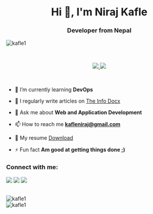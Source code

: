 <h1 align="center">Hi 👋, I'm Niraj Kafle</h1>
<h3 align="center">Developer from Nepal</h3>

<p align="left"> <img src="https://komarev.com/ghpvc/?username=kafle1&label=Profile%20views&color=db0606&style=flat" alt="kafle1" /> </p>
</br>
<p align="center">
<a href="#">
    <img src="https://skillicons.dev/icons?i=ts,nodejs,express,nestjs,graphql,prisma,mongodb,mysql,postgres,redis,docker,next,tailwind,dart,flutter" />
   <img src="https://skillicons.dev/icons?i=,git,vscode,nginx,appwrite,firebase,androidstudio,aws,azure,bash,linux,cloudflare,vite,postman" />
</a>
</p>
</br>

- 🌱 I’m currently learning **DevOps**

- 📝 I regularly write articles on [The Info Docx](https://theinfodocx.blogspot.com/)

- 💬 Ask me about **Web and Application Development**

- 📫 How to reach me **kafleniraj@gmail.com**

- 📄 My resume [Download](https://bit.ly/niraj-resume)

- ⚡ Fun fact **Am good at getting things done ;)**

<h3 align="left">Connect with me:</h3>
<p align="left">
<a href="https://twitter.com/buckwheat8848" target="blank"><img src="https://skillicons.dev/icons?i=twitter" /></a>
<a href="https://linkedin.com/in/nirajkafle8848" target="blank"><img src="https://skillicons.dev/icons?i=linkedin" /></a>
<a href="https://discord.com/users/524904555117412352" target="blank"><img src="https://skillicons.dev/icons?i=discord" /></a>
</p>



<br>


  <div >
    <img src="https://github-readme-stats.vercel.app/api/top-langs?username=kafle1&show_icons=true&locale=en&layout=compact" alt="kafle1" />
  </div>
  
  <div>
    <img src="https://github-readme-stats.vercel.app/api?username=kafle1&show_icons=true&locale=en" alt="kafle1" />
  </div>




